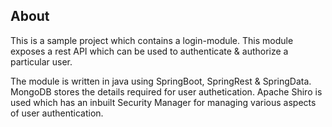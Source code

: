 ## About

This is a sample project which contains a login-module. 
This module exposes a rest API which can be used to authenticate & authorize a particular user.

The module is written in java using SpringBoot, SpringRest & SpringData. 
MongoDB stores the details required for user authetication.
Apache Shiro is used which has an inbuilt Security Manager for managing various aspects of user authentication.

